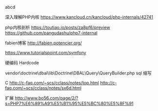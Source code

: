 abcd

深入理解PHP内核
https://www.kancloud.cn/kancloud/php-internals/42741

php内核剖析
https://toutiao.io/posts/za8pf6/preview
https://github.com/pangudashu/php7-internal

fabien博客
http://fabien.potencier.org/


https://www.tutorialspoint.com/symfony

硬编码 Hardcode 

vendor\doctrine\dbal\lib\Doctrine\DBAL\Query\QueryBuilder.php
sql 缩写

C
http://c-faq.com/~scs/cclass/notes/top.html
http://c-faq.com/~scs/cclass/notes/sx6d.html

扩展
http://www.bo56.com/page/2/?s=PHP7%E6%89%A9%E5%B1%95%E5%BC%80%E5%8F%91

